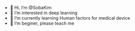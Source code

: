 - 👋 Hi, I’m @SobaKim
- 👀 I’m interested in deep learning
- 🌱 I’m currently learning Human factors for medical device
- 💞️ I’m beginer, please teach me

<!---
SobaKim/SobaKim is a ✨ special ✨ repository because its `README.md` (this file) appears on your GitHub profile.
You can click the Preview link to take a look at your changes.
--->
